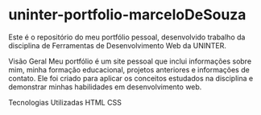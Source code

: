 # uninter-portfolio-marceloDeSouza

Este é o repositório do meu portfólio pessoal, desenvolvido trabalho da disciplina de Ferramentas de Desenvolvimento Web da UNINTER.

Visão Geral
Meu portfólio é um site pessoal que inclui informações sobre mim, minha formação educacional, projetos anteriores e informações de contato. Ele foi criado para aplicar os conceitos estudados na disciplina e demonstrar minhas habilidades em desenvolvimento web.

Tecnologias Utilizadas
HTML
CSS

